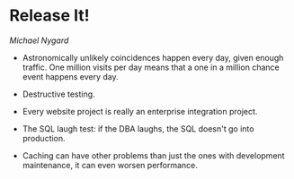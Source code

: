 # Release It!

_Michael Nygard_

- Astronomically unlikely coincidences happen every day, given enough traffic. One million visits per day means that a one in a million chance event happens every day.

- Destructive testing.

- Every website project is really an enterprise integration project.

- The SQL laugh test: if the DBA laughs, the SQL doesn't go into production.

- Caching can have other problems than just the ones with development maintenance, it can even worsen performance.
